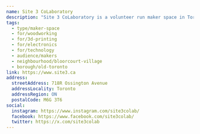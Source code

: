 ```yaml
---
name: Site 3 CoLaboratory
description: "Site 3 CoLaboratory is a volunteer run maker space in Toronto's west end, at Ossington and Bloor. The shop is 2000 square feet and is fully equipped with woodworking tools, metal-working tools, 3D printers, electronics and more! The vision for our organization is to provide an inclusive space that promotes a four step cycle of create, display, teach and inspire."
tags:
  - type/maker-space
  - for/woodworking
  - for/3d-printing
  - for/electronics
  - for/technology
  - audience/makers
  - neighbourhood/bloorcourt-village
  - borough/old-toronto
link: https://www.site3.ca
address:
  streetAddress: 718R Ossington Avenue
  addressLocality: Toronto
  addressRegion: ON
  postalCode: M6G 3T6
social:
  instagram: https://www.instagram.com/site3colab/
  facebook: https://www.facebook.com/site3colab/
  twitter: https://x.com/site3colab
---
```

